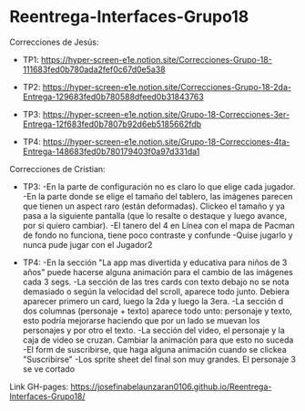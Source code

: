 # Reentrega-Interfaces-Grupo18

Correcciones de Jesús:

- TP1: https://hyper-screen-e1e.notion.site/Correcciones-Grupo-18-111683fed0b780ada2fef0c67d0e5a38

- TP2: https://hyper-screen-e1e.notion.site/Correcciones-Grupo-18-2da-Entrega-129683fed0b780588dfeed0b31843763

- TP3: https://hyper-screen-e1e.notion.site/Grupo-18-Correcciones-3er-Entrega-12f683fed0b7807b92d6eb5185662fdb

- TP4: https://hyper-screen-e1e.notion.site/Grupo-18-Correcciones-4ta-Entrega-148683fed0b780179403f0a97d331da1

Correcciones de Cristian:

- TP3: -En la parte de configuración no es claro lo que elige cada jugador.
  -En la parte donde se elige el tamaño del tablero, las imágenes parecen que tienen un aspect raro (están deformadas). Clickeo el tamaño y ya pasa a la siguiente pantalla (que lo resalte o destaque y luego avance, por si quiero cambiar).
  -El tanero del 4 en Línea con el mapa de Pacman de fondo no funciona, tiene poco contraste y confunde
  -Quise jugarlo y nunca pude jugar con el Jugador2

- TP4: -En la sección "La app mas divertida y educativa para niños de 3 años" puede hacerse alguna animación para el cambio de las imágenes cada 3 segs.
  -La sección de las tres cards con texto debajo no se nota demasiado o según la velocidad del scroll, aparece todo junto. Debiera aparecer primero un card, luego la 2da y luego la 3era.
  -La sección d dos columnas (personaje + texto) aparece todo unto: personaje y texto, esto podría mejorarse haciendo que por un lado se muevan los personajes y por otro el texto.
  -La sección del video, el personaje y la caja de video se cruzan. Cambiar la animación para que esto no suceda
  -El form de suscribirse, que haga alguna animación cuando se clickea "Suscribirse"
  -Los sprite sheet del final son muy grandes. El personaje 3 se ve cortado

Link GH-pages: https://josefinabelaunzaran0106.github.io/Reentrega-Interfaces-Grupo18/
